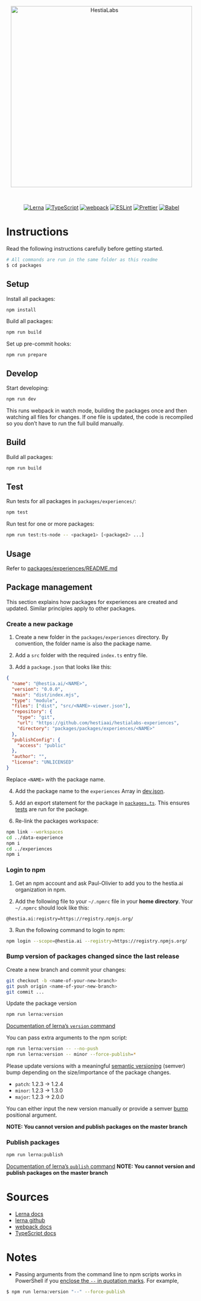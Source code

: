 <p align="center">
  <img alt="HestiaLabs" src="https://hestialabs.org/assets/img/hestialabs-logo+text.svg" width="480">
</p>

<br>

<p align="center">
  <a href="https://lerna.js.org/"><img alt="Lerna" src="https://img.shields.io/badge/Lerna-3E3E3E?style=for-the-badge&logo=lerna&logoColor=white"></a>
  <a href="https://www.typescriptlang.org/"><img alt="TypeScript" src="https://img.shields.io/badge/TypeScript-007ACC?style=for-the-badge&logo=typescript&logoColor=white"></a>
  <a href="https://webpack.js.org/"><img alt="webpack" src="https://img.shields.io/badge/Webpack-8DD6F9?style=for-the-badge&logo=Webpack&logoColor=white"></a>
  <a href="https://eslint.org"><img alt="ESLint" src="https://img.shields.io/badge/eslint-3A33D1?style=for-the-badge&logo=eslint&logoColor=white"></a>
  <a href="https://prettier.io/"><img alt="Prettier" src="https://img.shields.io/badge/prettier-1A2C34?style=for-the-badge&logo=prettier&logoColor=F7BA3E"></a>
  <a href="https://babeljs.io/"><img alt="Babel" src="https://img.shields.io/badge/Babel-F9DC3E?style=for-the-badge&logo=babel&logoColor=white"></a>

</p>

# Instructions

Read the following instructions carefully before getting started.

```bash
# All commands are run in the same folder as this readme
$ cd packages
```

## Setup

Install all packages:

```sh
npm install
```

Build all packages:

```sh
npm run build
```

Set up pre-commit hooks:

```
npm run prepare
```

## Develop

Start developing:

```sh
npm run dev
```

This runs webpack in watch mode, building the packages once and then watching all files for changes. If one file is updated, the code is recompiled so you don’t have to run the full build manually.

## Build

Build all packages:

```sh
npm run build
```

## Test

Run tests for all packages in `packages/experiences/`:

```sh
npm test
```

Run test for one or more packages:

```sh
npm run test:ts-node -- <package1> [<package2> ...]
```

## Usage

Refer to [packages/experiences/README.md](packages/experiences/README.md)

## Package management

This section explains how packages for experiences are created and updated. Similar principles apply to other packages.

### Create a new package

1. Create a new folder in the `packages/experiences` directory. By convention, the folder name is also the package name.

2. Add a `src` folder with the required `index.ts` entry file.

3. Add a `package.json` that looks like this:

```json
{
  "name": "@hestia.ai/<NAME>",
  "version": "0.0.0",
  "main": "dist/index.mjs",
  "type": "module",
  "files": ["dist", "src/<NAME>-viewer.json"],
  "repository": {
    "type": "git",
    "url": "https://github.com/hestiaai/hestialabs-experiences",
    "directory": "packages/packages/experiences/<NAME>"
  },
  "publishConfig": {
    "access": "public"
  },
  "author": "",
  "license": "UNLICENSED"
}
```

Replace `<NAME>` with the package name.

4. Add the package name to the `experiences` Array in [dev.json](https://github.com/hestiaAI/hestialabs-experiences/blob/master/experiences/config/dev.json).

5. Add an export statement for the package in [`packages.ts`](./packages.ts). This ensures [tests](./test.ts) are run for the package.

6. Re-link the packages workspace:

```sh
npm link --workspaces
cd ../data-experience
npm i
cd ../experiences
npm i
```

### Login to npm

1. Get an npm account and ask Paul-Olivier to add you to the hestia.ai organization in npm.

2. Add the following file to your `~/.npmrc` file in your **home directory**. Your `~/.npmrc` should look like this:

```
@hestia.ai:registry=https://registry.npmjs.org/
```

3. Run the following command to login to npm:

```sh
npm login --scope=@hestia.ai --registry=https://registry.npmjs.org/
```

### Bump version of packages changed since the last release

Create a new branch and commit your changes:

```sh
git checkout -b <name-of-your-new-branch>
git push origin <name-of-your-new-branch>
git commit ...
```

Update the package version

```sh
npm run lerna:version
```

[Documentation of lerna’s `version` command](https://github.com/lerna/lerna/tree/main/libs/commands/version#readme)

You can pass extra arguments to the npm script:

```sh
npm run lerna:version -- --no-push
npm run lerna:version -- minor --force-publish=*
```

Please update versions with a meaningful [semantic versioning](https://docs.npmjs.com/about-semantic-versioning) (semver) bump depending on the size/importance of the package changes.

- `patch`: 1.2.3 -> 1.2.4
- `minor`: 1.2.3 -> 1.3.0
- `major`: 1.2.3 -> 2.0.0

You can either input the new version manually or provide a semver [bump](https://github.com/lerna/lerna/tree/main/libs/commands/version#semver-bump) positional argument.

**NOTE: You cannot version and publish packages on the master branch**

### Publish packages

```sh
npm run lerna:publish
```

[Documentation of lerna’s `publish` command](https://github.com/lerna/lerna/tree/main/libs/commands/publish#readme)
**NOTE: You cannot version and publish packages on the master branch**

# Sources

- [Lerna docs](https://lerna.js.org/docs/introduction)
- [lerna github](https://github.com/lerna/lerna)
- [webpack docs](https://webpack.js.org/concepts/)
- [TypeScript docs](https://www.typescriptlang.org/docs/)

# Notes

- Passing arguments from the command line to npm scripts works in PowerShell if you [enclose the `--` in quotation marks](https://stackoverflow.com/a/65530483/8238129). For example,

```sh
$ npm run lerna:version "--" --force-publish
```
